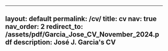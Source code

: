 <!--
Semi Original Version
---
layout: cv
permalink: /cv/
title: cv
nav: true
nav_order: 2
cv_pdf: Garcia_Jose_CV_November_2024.pdf
description: José J. Garcia's CV.
toc:
  sidebar: left
---
-->
---
layout: default
permalink: /cv/
title: cv
nav: true
nav_order: 2
redirect_to: /assets/pdf/Garcia_Jose_CV_November_2024.pdf
description: José J. Garcia's CV
---
